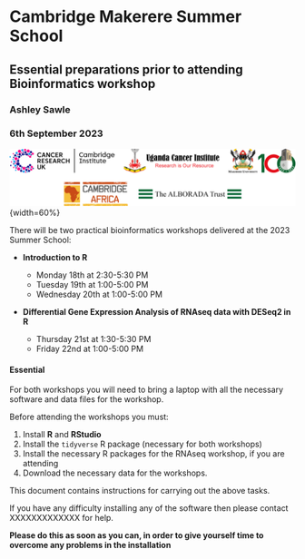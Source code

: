 # Cambridge Makerere Summer School
## Essential preparations prior to attending Bioinformatics workshop
### Ashley Sawle
### 6th September 2023

![](./images/Logos.png){width=60%}

There will be two practical bioinformatics workshops delivered at the 2023 Summer School:

* **Introduction to R**  
    * Monday 18th at 2:30-5:30 PM  
    * Tuesday 19th at 1:00-5:00 PM  
    * Wednesday 20th at 1:00-5:00 PM  

* **Differential Gene Expression Analysis of RNAseq data with DESeq2 in R**  
    * Thursday 21st at 1:30-5:30 PM
    * Friday 22nd at 1:00-5:00 PM

<div class="box">

#### **Essential** 

For both workshops you will need to bring a laptop with all the necessary
software and data files for the workshop. 

Before attending the workshops you must:

1. Install **R** and **RStudio**
2. Install the `tidyverse` R package (necessary for both workshops)
2. Install the necessary R packages for the RNAseq workshop, if you are attending
3. Download the necessary data for the workshops.

This document contains instructions for carrying out the above tasks.

If you have any difficulty installing any of the software then please contact
XXXXXXXXXXXXX for help.

**Please do this as soon as you can, in order to give yourself time to overcome
any problems in the installation**

</div>
